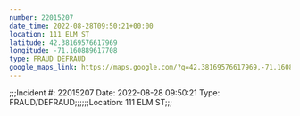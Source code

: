 ```yaml
---
number: 22015207
date_time: 2022-08-28T09:50:21+00:00
location: 111 ELM ST
latitude: 42.38169576617969
longitude: -71.160889617708
type: FRAUD DEFRAUD
google_maps_link: https://maps.google.com/?q=42.38169576617969,-71.160889617708
---
```


;;;Incident #: 22015207  Date: 2022-08-28 09:50:21   Type: FRAUD/DEFRAUD;;;;;;Location: 111 ELM ST;;;
